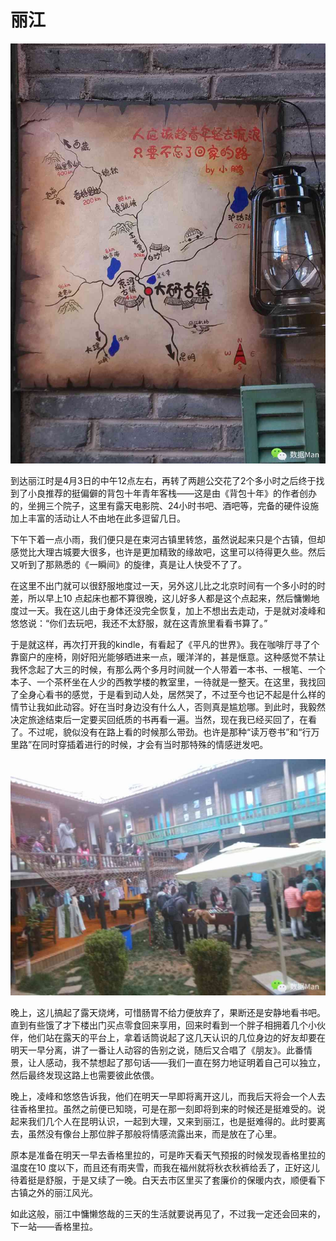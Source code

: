 # 丽江

![](img/12-lijiang/01.jpg)

到达丽江时是4月3日的中午12点左右，再转了两趟公交花了2个多小时之后终于找到了小良推荐的挺偏僻的背包十年青年客栈——这是由《背包十年》的作者创办的，坐拥三个院子，这里有露天电影院、24小时书吧、酒吧等，完备的硬件设施加上丰富的活动让人不由地在此多逗留几日。

下午下着一点小雨，我们便只是在束河古镇里转悠，虽然说起来只是个古镇，但却感觉比大理古城要大很多，也许是更加精致的缘故吧，这里可以待得更久些。然后又听到了那熟悉的《一瞬间》的旋律，真是让人快受不了了。

在这里不出门就可以很舒服地度过一天，另外这儿比之北京时间有一个多小时的时差，所以早上10 点起床也都不算很晚，这儿好多人都是这个点起来，然后慵懒地度过一天。我在这儿由于身体还没完全恢复，加上不想出去走动，于是就对凌峰和悠悠说：“你们去玩吧，我还不太舒服，就在这青旅里看看书算了。”

于是就这样，再次打开我的kindle，有看起了《平凡的世界》。我在咖啡厅寻了个靠窗户的座椅，刚好阳光能够晒进来一点，暖洋洋的，甚是惬意。这种感觉不禁让我怀念起了大三的时候，有那么两个多月时间就一个人带着一本书、一根笔、一个本子、一个茶杯坐在人少的西教学楼的教室里，一待就是一整天。在这里，我找回了全身心看书的感觉，于是看到动人处，居然哭了，不过至今也记不起是什么样的情节让我如此动容。好在当时身边没有什么人，否则真是尴尬哪。到此时，我毅然决定旅途结束后一定要买回纸质的书再看一遍。当然，现在我已经买回了，在看了。不过呢，貌似没有在路上看的时候那么带劲。也许是那种“读万卷书”和“行万里路”在同时穿插着进行的时候，才会有当时那特殊的情感迸发吧。

![](img/12-lijiang/02.jpg)

晚上，这儿搞起了露天烧烤，可惜肠胃不给力便放弃了，果断还是安静地看书吧。直到有些饿了才下楼出门买点零食回来享用，回来时看到一个胖子相拥着几个小伙伴，他们站在露天的平台上，拿着话筒说起了这几天认识的几位身边的好友却要在明天一早分离，讲了一番让人动容的告别之说，随后又合唱了《朋友》。此番情景，让人感动，我不禁想起了那句话——我们一直在努力地证明着自己可以独立，然后最终发现这路上也需要彼此依偎。

晚上，凌峰和悠悠告诉我，他们在明天一早即将离开这儿，而我后天将会一个人去往香格里拉。虽然之前便已知晓，可是在那一刻即将到来的时候还是挺难受的。说起来我们几个人在昆明认识，一起到大理，又来到丽江，也是挺难得的。此时要离去，虽然没有像台上那位胖子那般将情感流露出来，而是放在了心里。

原本是准备在明天一早去香格里拉的，可是昨天看天气预报的时候发现香格里拉的温度在10 度以下，而且还有雨夹雪，而我在福州就将秋衣秋裤给丢了，正好这儿待着挺是舒服，于是又续了一晚。白天去市区里买了套廉价的保暖内衣，顺便看下古镇之外的丽江风光。

如此这般，丽江中慵懒悠哉的三天的生活就要说再见了，不过我一定还会回来的，下一站——香格里拉。